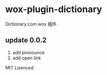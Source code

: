 # wox-plugin-dictionary
Dictionary.com wox 插件

## update 0.0.2
1. add pronounce
2. add open link

MIT Lisenced
